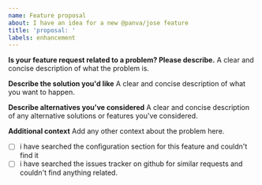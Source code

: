 ```yaml
---
name: Feature proposal
about: I have an idea for a new @panva/jose feature
title: 'proposal: '
labels: enhancement
---
```


**Is your feature request related to a problem? Please describe.**
A clear and concise description of what the problem is.

**Describe the solution you'd like**
A clear and concise description of what you want to happen.

**Describe alternatives you've considered**
A clear and concise description of any alternative solutions or features you've considered.

**Additional context**
Add any other context about the problem here.

 - [ ] i have searched the configuration section for this feature and couldn't find it
 - [ ] i have searched the issues tracker on github for similar requests and couldn't find anything related.
